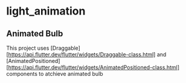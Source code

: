# light_animation

## Animated Bulb

This project uses [Draggable][https://api.flutter.dev/flutter/widgets/Draggable-class.html] and [AnimatedPositioned][https://api.flutter.dev/flutter/widgets/AnimatedPositioned-class.html] components to atchieve animated bulb
